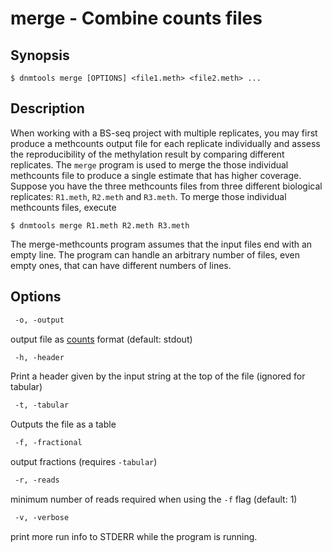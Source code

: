 # merge - Combine counts files

## Synopsis
```shell
$ dnmtools merge [OPTIONS] <file1.meth> <file2.meth> ...
```

## Description

When working with a BS-seq project with multiple replicates, you may
first produce a methcounts output file for each replicate individually
and assess the reproducibility of the methylation result by comparing
different replicates. The `merge` program is used to merge
the those individual methcounts file to produce a single estimate that
has higher coverage. Suppose you have the three methcounts files from
three different biological replicates: `R1.meth`, `R2.meth` and
`R3.meth`.  To merge those individual methcounts files, execute

```shell
$ dnmtools merge R1.meth R2.meth R3.meth
```

The merge-methcounts program assumes that the input files end with an
empty line. The program can handle an arbitrary number of files, even
empty ones, that can have different numbers of lines.

## Options

```txt
 -o, -output
```
output file as [counts](../counts) format (default: stdout)

```txt
 -h, -header
```
Print a header given by the input string at the top of the file
(ignored for tabular)

```txt
 -t, -tabular
```
Outputs the file as a table

```txt
 -f, -fractional
```
output fractions (requires `-tabular`)

```txt
 -r, -reads
```
minimum number of reads required when using the `-f` flag (default: 1)

```txt
 -v, -verbose
```
print more run info to STDERR while the program is running.


